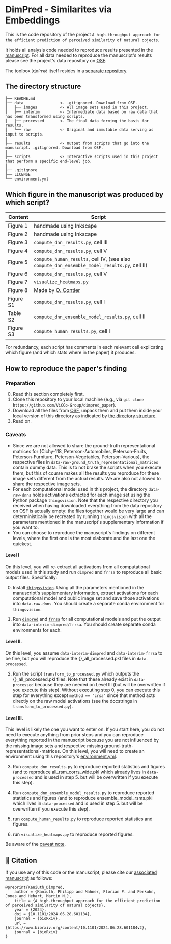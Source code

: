 # DimPred - Similarites via Embeddings

This is the code repository of the project `A high-throughput approach for the efficient prediction of perceived similarity of natural objects`.


It holds all analysis code needed to reproduce results presented in the [manuscript](https://www.biorxiv.org/content/10.1101/2024.06.28.601184v2). For all data needed to reproduce the manuscript's results please see the project's data repository on [OSF](https://osf.io/jtekq/).


The toolbox `DimPred` itself resides in a [separate repository](https://github.com/ViCCo-Group/dimpred).


## The directory structure

```
├── README.md
├── data                <- .gitignored. Download from OSF.
│   ├── images          <- All image sets used in this project.
│   ├── interim         <- Intermediate data based on raw data that has been transformed using scripts.
│   ├── processed       <- The final data forming the basis for results.
│   └── raw             <- Original and immutable data serving as input to scripts.
│
├── results             <- Output from scripts that go into the manuscript. .gitignored. Download from OSF.
│
├── scripts             <- Interactive scripts used in this project that perform a specific end-level job.
│
├── .gitignore
├── LICENSE
└── environment.yml
```

## Which figure in the manuscript was produced by which script?
| Content  | Script |
| ------------- | ------------- |
| Figure 1  |  handmade using Inkscape  |
| Figure 2  | handmade using Inkscape |
| Figure 3 | `compute_dnn_results.py`, cell III |
| Figure 4 | `compute_dnn_results.py`, cell V |
| Figure 5 | `compute_human_results`, cell IV, (see also `compute_dnn_ensemble_model_results.py`, cell II) |
| Figure 6 | `compute_dnn_results.py`, cell V |
| Figure 7 | `visualize_heatmaps.py` |
| Figure 8 | Made by [O. Contier](https://github.com/oliver-contier) |
| Figure S1 | `compute_dnn_results.py`, cell I|
| Table S2  | `compute_dnn_ensemble_model_results.py`, cell II|
| Figure S3 | `compute_human_results.py`, cell I|

For redundancy, each script has comments in each relevant cell explicating which figure (and which stats where in the paper) it produces.

## How to reproduce the paper's finding
### Preparation
0. Read this section completely first.
1. Clone this repository to your local machine (e.g., via `git clone https://github.com/ViCCo-Group/dimpred_paper`).
2. Download all the files from [OSF](https://osf.io/jtekq/), unpack them and put them inside your local version of this directory as indicated by [the directory structure](#the-directory-structure).
3. Read on.

### Caveats
- Since we are not allowed to share the ground-truth representational matrices for {Cichy-118, Peterson-Automobiles, Peterson-Fruits, Peterson-Furniture,  Peterson-Vegetables, Peterson-Various}, the respective files in `data-raw-ground_truth_representational_matrices` contain dummy data. This is to not brake the scripts when you execute them, but this of course makes all the results you reproduce for these image sets different from the actual results. We are also not allowed to share the respective image sets.
- For each computational model used in this project, the directory `data-raw-dnns` holds activations extracted for each image set using the Python package `thingsvision`. Note that the respective directory you received when having downloaded everything from the data repository on OSF is actually empty: the files together would be very large and can deterministically be recreated by running `thingsvision` with all the parameters mentioned in the manuscript's supplementary information if you want to.
- You can choose to reproduce the manuscript's findings on different levels, where the first one is the most elaborate and the last one the quickest.

#### Level I
On this level, you will re-extract all activations from all computational models used in this study and run `dimpred` and `frrsa` to reproduce all basic output files. Specifically:

0. Install [`thingsvision`](https://github.com/ViCCo-Group/thingsvision). Using all the parameters mentioned in the manuscript's supplementary information, extract activations for each computational model and public image set and save those activations into `data-raw-dnns`. You should create a separate conda environment for `thingsvision`.

1. Run [`dimpred`](https://github.com/PhilippKaniuth/dimpred) and [`frrsa`](https://github.com/ViCCo-Group/frrsa/tree/master) for all computational models and put the output into `data-interim-dimpred/frrsa`. You should create separate conda environments for each.

#### Level II.
On this level, you assume `data-interim-dimpred` and `data-interim-frrsa` to be fine, but you will reproduce the {}_all_processed.pkl files in `data-processed`.

2. Run the script `transform_to_processed.py` which outputs the {}_all_processed.pkl files. Note that these already exist in `data-processed` because they are needed on Level III (but will be overwritten if you execute this step). Without executing step 0, you can execute this step for everything except `method == "crsa"` since that method acts directly on the raw model activations (see the docstrings in `transform_to_processed.py`).

#### Level III.
This level is likely the one you want to enter on. If you start here, you do not need to execute anything from prior steps and you can reproduce everything reported in the manuscript because you are not influenced by the missing image sets and respective missing ground-truth-representational-matrices. On this level, you will need to create an environment using this repository's [environment.yml](https://github.com/ViCCo-Group/dimpred_paper/blob/main/environment.yml).

3. Run `compute_dnn_results.py` to reproduce reported statistics and figures (and to reproduce all_rsm_corrs_wide.pkl which already lives in `data-processed` and is used in step 5. but will be overwritten if you execute this step).

4. Run `compute_dnn_ensemble_model_results.py` to reproduce reported statistics and figures (and to reproduce ensemble_model_rsms.pkl which lives in `data-processed` and is used in step 5. but will be overwritten if you execute this step).

5. run `compute_human_results.py` to reproduce reported statistics and figures.

6. run `visualize_heatmaps.py` to reproduce reported figures.

Be aware of the [caveat note](https://github.com/ViCCo-Group/dimpred_paper/blob/main/scripts/CAVEAT.md).

## :page_with_curl: Citation
If you use any of this code or the manuscript, please cite our [associated manuscript](https://www.biorxiv.org/content/10.1101/2024.06.28.601184v2) as follows:

```
@preprint{Kaniuth_Dimpred,
	author = {Kaniuth, Philipp and Mahner, Florian P. and Perkuhn, Jonas and Hebart, Martin N.},
	title = {A high-throughput approach for the efficient prediction of perceived similarity of natural objects},
	year = {2024},
	doi = {10.1101/2024.06.28.601184},
	journal = {bioRxiv},
	url = {https://www.biorxiv.org/content/10.1101/2024.06.28.601184v2},
	journal = {bioRxiv}
}
```
